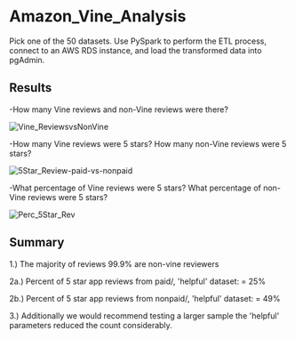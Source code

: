 # Amazon_Vine_Analysis
Pick one of the 50 datasets. Use PySpark to perform the ETL process, connect to an AWS RDS instance, and load the transformed data into pgAdmin.

## Results

-How many Vine reviews and non-Vine reviews were there?

![Vine_ReviewsvsNonVine](https://user-images.githubusercontent.com/49954261/154023204-f56a1ea6-6780-40a6-abf5-2ffae49545e3.png)

-How many Vine reviews were 5 stars? How many non-Vine reviews were 5 stars?

![5Star_Review-paid-vs-nonpaid](https://user-images.githubusercontent.com/49954261/154023234-ef9edb7a-2287-4d2b-b28c-f9446e8126d4.png)

-What percentage of Vine reviews were 5 stars? What percentage of non-Vine reviews were 5 stars?

![Perc_5Star_Rev](https://user-images.githubusercontent.com/49954261/154023264-aa7da8b4-15e0-4c83-9478-173cd7578efd.png)


## Summary

1.) The majority of reviews 99.9% are non-vine reviewers
 
2a.) Percent of 5 star app reviews from paid/, 'helpful' dataset: = 25%


2b.) Percent of 5 star app reviews from nonpaid/, 'helpful' dataset: = 49%

3.) Additionally we would recommend testing a larger sample the 'helpful' parameters reduced the count considerably.

